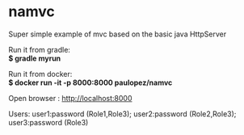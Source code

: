 # namvc

Super simple example of mvc based on the basic java HttpServer

<p>Run it from gradle: </br><b>$ gradle myrun</b></p>

<p>Run it from docker: </br><b>$ docker run -it -p 8000:8000 paulopez/namvc</b></p>

<p>Open browser : <a href="http://localhost:8000">http://localhost:8000</a></p>

<p>Users: user1:password (Role1,Role3); user2:password (Role2,Role3); user3:password (Role3)</p>
